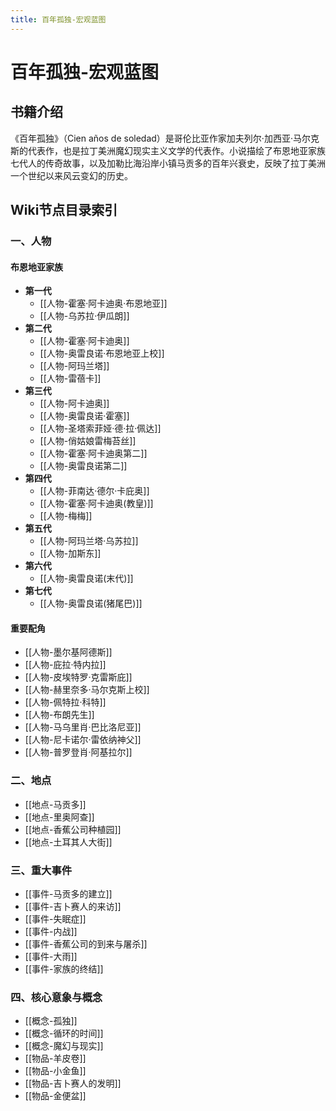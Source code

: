 ```yaml
---
title: 百年孤独-宏观蓝图
---
```

# 百年孤独-宏观蓝图

## 书籍介绍

《百年孤独》（Cien años de soledad）是哥伦比亚作家加夫列尔·加西亚·马尔克斯的代表作，也是拉丁美洲魔幻现实主义文学的代表作。小说描绘了布恩地亚家族七代人的传奇故事，以及加勒比海沿岸小镇马贡多的百年兴衰史，反映了拉丁美洲一个世纪以来风云变幻的历史。

## Wiki节点目录索引

### 一、人物

#### 布恩地亚家族

*   **第一代**
    *   [[人物-霍塞·阿卡迪奥·布恩地亚]]
    *   [[人物-乌苏拉·伊瓜朗]]
*   **第二代**
    *   [[人物-霍塞·阿卡迪奥]]
    *   [[人物-奥雷良诺·布恩地亚上校]]
    *   [[人物-阿玛兰塔]]
    *   [[人物-雷蓓卡]]
*   **第三代**
    *   [[人物-阿卡迪奥]]
    *   [[人物-奥雷良诺·霍塞]]
    *   [[人物-圣塔索菲娅·德·拉·佩达]]
    *   [[人物-俏姑娘雷梅苔丝]]
    *   [[人物-霍塞·阿卡迪奥第二]]
    *   [[人物-奥雷良诺第二]]
*   **第四代**
    *   [[人物-菲南达·德尔·卡庇奥]]
    *   [[人物-霍塞·阿卡迪奥(教皇)]]
    *   [[人物-梅梅]]
*   **第五代**
    *   [[人物-阿玛兰塔·乌苏拉]]
    *   [[人物-加斯东]]
*   **第六代**
    *   [[人物-奥雷良诺(末代)]]
*   **第七代**
    *   [[人物-奥雷良诺(猪尾巴)]]

#### 重要配角
*   [[人物-墨尔基阿德斯]]
*   [[人物-庇拉·特内拉]]
*   [[人物-皮埃特罗·克雷斯庇]]
*   [[人物-赫里奈多·马尔克斯上校]]
*   [[人物-佩特拉·科特]]
*   [[人物-布朗先生]]
*   [[人物-马乌里肖·巴比洛尼亚]]
*   [[人物-尼卡诺尔·雷依纳神父]]
*   [[人物-普罗登肖·阿基拉尔]]

### 二、地点
*   [[地点-马贡多]]
*   [[地点-里奥阿查]]
*   [[地点-香蕉公司种植园]]
*   [[地点-土耳其人大街]]

### 三、重大事件
*   [[事件-马贡多的建立]]
*   [[事件-吉卜赛人的来访]]
*   [[事件-失眠症]]
*   [[事件-内战]]
*   [[事件-香蕉公司的到来与屠杀]]
*   [[事件-大雨]]
*   [[事件-家族的终结]]

### 四、核心意象与概念
*   [[概念-孤独]]
*   [[概念-循环的时间]]
*   [[概念-魔幻与现实]]
*   [[物品-羊皮卷]]
*   [[物品-小金鱼]]
*   [[物品-吉卜赛人的发明]]
*   [[物品-金便盆]]